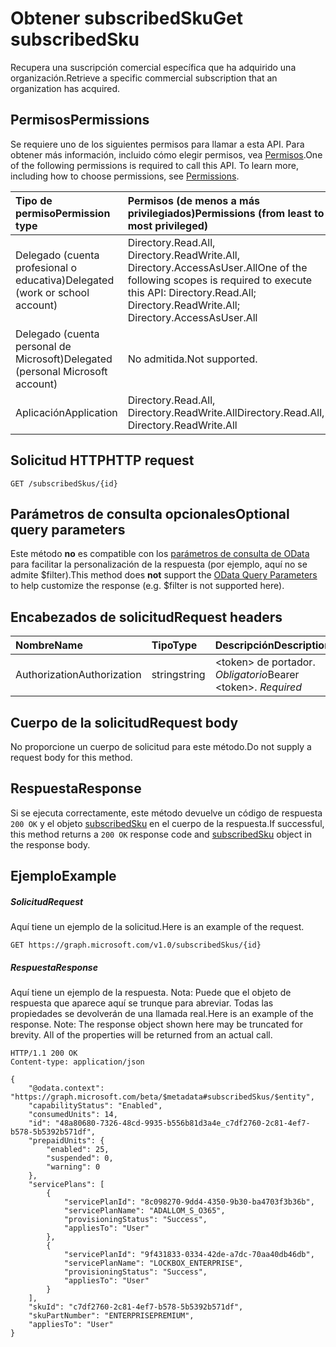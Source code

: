 # <a name="get-subscribedsku"></a><span data-ttu-id="90c00-101">Obtener subscribedSku</span><span class="sxs-lookup"><span data-stu-id="90c00-101">Get subscribedSku</span></span>
<span data-ttu-id="90c00-102">Recupera una suscripción comercial específica que ha adquirido una organización.</span><span class="sxs-lookup"><span data-stu-id="90c00-102">Retrieve a specific commercial subscription that an organization has acquired.</span></span>

## <a name="permissions"></a><span data-ttu-id="90c00-103">Permisos</span><span class="sxs-lookup"><span data-stu-id="90c00-103">Permissions</span></span>
<span data-ttu-id="90c00-p101">Se requiere uno de los siguientes permisos para llamar a esta API. Para obtener más información, incluido cómo elegir permisos, vea [Permisos](../../../concepts/permissions_reference.md).</span><span class="sxs-lookup"><span data-stu-id="90c00-p101">One of the following permissions is required to call this API. To learn more, including how to choose permissions, see [Permissions](../../../concepts/permissions_reference.md).</span></span>


|<span data-ttu-id="90c00-106">Tipo de permiso</span><span class="sxs-lookup"><span data-stu-id="90c00-106">Permission type</span></span>      | <span data-ttu-id="90c00-107">Permisos (de menos a más privilegiados)</span><span class="sxs-lookup"><span data-stu-id="90c00-107">Permissions (from least to most privileged)</span></span>              | 
|:--------------------|:---------------------------------------------------------| 
|<span data-ttu-id="90c00-108">Delegado (cuenta profesional o educativa)</span><span class="sxs-lookup"><span data-stu-id="90c00-108">Delegated (work or school account)</span></span> | <span data-ttu-id="90c00-109">Directory.Read.All, Directory.ReadWrite.All, Directory.AccessAsUser.All</span><span class="sxs-lookup"><span data-stu-id="90c00-109">One of the following scopes is required to execute this API: Directory.Read.All; Directory.ReadWrite.All; Directory.AccessAsUser.All</span></span>    | 
|<span data-ttu-id="90c00-110">Delegado (cuenta personal de Microsoft)</span><span class="sxs-lookup"><span data-stu-id="90c00-110">Delegated (personal Microsoft account)</span></span> | <span data-ttu-id="90c00-111">No admitida.</span><span class="sxs-lookup"><span data-stu-id="90c00-111">Not supported.</span></span>    | 
|<span data-ttu-id="90c00-112">Aplicación</span><span class="sxs-lookup"><span data-stu-id="90c00-112">Application</span></span> | <span data-ttu-id="90c00-113">Directory.Read.All, Directory.ReadWrite.All</span><span class="sxs-lookup"><span data-stu-id="90c00-113">Directory.Read.All, Directory.ReadWrite.All</span></span> | 

## <a name="http-request"></a><span data-ttu-id="90c00-114">Solicitud HTTP</span><span class="sxs-lookup"><span data-stu-id="90c00-114">HTTP request</span></span>
<!-- { "blockType": "ignored" } -->
```http
GET /subscribedSkus/{id}
```
## <a name="optional-query-parameters"></a><span data-ttu-id="90c00-115">Parámetros de consulta opcionales</span><span class="sxs-lookup"><span data-stu-id="90c00-115">Optional query parameters</span></span>
<span data-ttu-id="90c00-116">Este método **no** es compatible con los [parámetros de consulta de OData](http://developer.microsoft.com/en-us/graph/docs/overview/query_parameters) para facilitar la personalización de la respuesta (por ejemplo, aquí no se admite $filter).</span><span class="sxs-lookup"><span data-stu-id="90c00-116">This method does **not** support the [OData Query Parameters](http://developer.microsoft.com/en-us/graph/docs/overview/query_parameters) to help customize the response (e.g. $filter is not supported here).</span></span>

## <a name="request-headers"></a><span data-ttu-id="90c00-117">Encabezados de solicitud</span><span class="sxs-lookup"><span data-stu-id="90c00-117">Request headers</span></span>
| <span data-ttu-id="90c00-118">Nombre</span><span class="sxs-lookup"><span data-stu-id="90c00-118">Name</span></span>       | <span data-ttu-id="90c00-119">Tipo</span><span class="sxs-lookup"><span data-stu-id="90c00-119">Type</span></span> | <span data-ttu-id="90c00-120">Descripción</span><span class="sxs-lookup"><span data-stu-id="90c00-120">Description</span></span>|
|:-----------|:------|:----------|
| <span data-ttu-id="90c00-121">Authorization</span><span class="sxs-lookup"><span data-stu-id="90c00-121">Authorization</span></span>  | <span data-ttu-id="90c00-122">string</span><span class="sxs-lookup"><span data-stu-id="90c00-122">string</span></span>  | <span data-ttu-id="90c00-p102">&lt;token&gt; de portador. *Obligatorio*</span><span class="sxs-lookup"><span data-stu-id="90c00-p102">Bearer &lt;token&gt;. *Required*</span></span> |

## <a name="request-body"></a><span data-ttu-id="90c00-125">Cuerpo de la solicitud</span><span class="sxs-lookup"><span data-stu-id="90c00-125">Request body</span></span>
<span data-ttu-id="90c00-126">No proporcione un cuerpo de solicitud para este método.</span><span class="sxs-lookup"><span data-stu-id="90c00-126">Do not supply a request body for this method.</span></span>

## <a name="response"></a><span data-ttu-id="90c00-127">Respuesta</span><span class="sxs-lookup"><span data-stu-id="90c00-127">Response</span></span>

<span data-ttu-id="90c00-128">Si se ejecuta correctamente, este método devuelve un código de respuesta `200 OK` y el objeto [subscribedSku](../resources/subscribedsku.md) en el cuerpo de la respuesta.</span><span class="sxs-lookup"><span data-stu-id="90c00-128">If successful, this method returns a `200 OK` response code and [subscribedSku](../resources/subscribedsku.md) object in the response body.</span></span>
## <a name="example"></a><span data-ttu-id="90c00-129">Ejemplo</span><span class="sxs-lookup"><span data-stu-id="90c00-129">Example</span></span>
##### <a name="request"></a><span data-ttu-id="90c00-130">Solicitud</span><span class="sxs-lookup"><span data-stu-id="90c00-130">Request</span></span>
<span data-ttu-id="90c00-131">Aquí tiene un ejemplo de la solicitud.</span><span class="sxs-lookup"><span data-stu-id="90c00-131">Here is an example of the request.</span></span>
<!-- {
  "blockType": "request",
  "name": "get_subscribedsku"
}-->
```http
GET https://graph.microsoft.com/v1.0/subscribedSkus/{id}
```
##### <a name="response"></a><span data-ttu-id="90c00-132">Respuesta</span><span class="sxs-lookup"><span data-stu-id="90c00-132">Response</span></span>
<span data-ttu-id="90c00-p103">Aquí tiene un ejemplo de la respuesta. Nota: Puede que el objeto de respuesta que aparece aquí se trunque para abreviar. Todas las propiedades se devolverán de una llamada real.</span><span class="sxs-lookup"><span data-stu-id="90c00-p103">Here is an example of the response. Note: The response object shown here may be truncated for brevity. All of the properties will be returned from an actual call.</span></span>
<!-- {
  "blockType": "response",
  "truncated": true,
  "@odata.type": "microsoft.graph.subscribedSku"
} -->
```http
HTTP/1.1 200 OK
Content-type: application/json

{
    "@odata.context": "https://graph.microsoft.com/beta/$metadata#subscribedSkus/$entity",
    "capabilityStatus": "Enabled",
    "consumedUnits": 14,
    "id": "48a80680-7326-48cd-9935-b556b81d3a4e_c7df2760-2c81-4ef7-b578-5b5392b571df",
    "prepaidUnits": {
        "enabled": 25,
        "suspended": 0,
        "warning": 0
    },
    "servicePlans": [
        {
            "servicePlanId": "8c098270-9dd4-4350-9b30-ba4703f3b36b",
            "servicePlanName": "ADALLOM_S_O365",
            "provisioningStatus": "Success",
            "appliesTo": "User"
        },
        {
            "servicePlanId": "9f431833-0334-42de-a7dc-70aa40db46db",
            "servicePlanName": "LOCKBOX_ENTERPRISE",
            "provisioningStatus": "Success",
            "appliesTo": "User"
        }
    ],
    "skuId": "c7df2760-2c81-4ef7-b578-5b5392b571df",
    "skuPartNumber": "ENTERPRISEPREMIUM",
    "appliesTo": "User"
}
```

<!-- uuid: 8fcb5dbc-d5aa-4681-8e31-b001d5168d79
2015-10-25 14:57:30 UTC -->
<!-- {
  "type": "#page.annotation",
  "description": "Get subscribedSku",
  "keywords": "",
  "section": "documentation",
  "tocPath": ""
}-->
